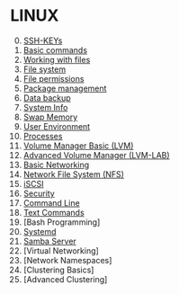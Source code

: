 # LINUX

0. [SSH-KEYs](../LINUXs/Contents/SSH_Key.md)
1. [Basic commands](../LINUXs/Contents/Basic_Commands.md)
2. [Working with files](../LINUXs/Contents/Working_With_Files.md)
3. [File system](../LINUXs/Contents/File_System.md)
4. [File permissions](../LINUXs/Contents/File_Permissions.md)
5. [Package management](../LINUXs/Contents/Package_Management.md)
6. [Data backup](../LINUXs/Contents/Data_Backup.md)
7. [System Info](../LINUXs/Contents/System_Info.md)
8. [Swap Memory](../LINUXs/Contents/Swap_Memory.md)
9. [User Environment](../LINUXs/Contents/User_Environment.md)
10. [Processes](../LINUXs/Contents/Processes.md)
11. [Volume Manager Basic (LVM)](../LINUXs/Contents/Volume_Manager_Basics.md)
12. [Advanced Volume Manager (LVM-LAB)](../LINUXs/Contents/Advanced_Volume_Manager.md)
13. [Basic Networking](../LINUXs/Contents/Networking.md)
14. [Network File System (NFS)](../LINUXs/Contents/Network_File_System.md)
15. [iSCSI](../LINUXs/Contents/Shared_Storage_Iscsi.md)
16. [Security](../LINUXs/Contents/Basic_Security.md)
17. [Command Line](../LINUXs/Contents/Command_Line_Prompt.md)
18. [Text Commands](../LINUXs/Contents/Text_Commands.md)
19. [Bash Programming]
20. [Systemd](../LINUXs/Contents/Systemd.md)
21. [Samba Server](../LINUXs/Contents/Samba_Server.md)
22. [Virtual Networking]
23. [Network Namespaces]
24. [Clustering Basics]
25. [Advanced Clustering]